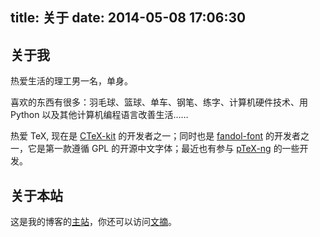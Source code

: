 title: 关于
date: 2014-05-08 17:06:30
---

## 关于我

热爱生活的理工男一名，单身。

喜欢的东西有很多：羽毛球、篮球、单车、钢笔、练字、计算机硬件技术、用 Python 以及其他计算机编程语言改善生活……

热爱 TeX, 现在是 [CTeX-kit][CTeX-kit] 的开发者之一；同时也是 [fandol-font][fandol-font] 的开发者之一，它是第一款遵循 GPL 的开源中文字体；最近也有参与 [pTeX-ng][pTeX-ng] 的一些开发。

## 关于本站

这是我的博客的[主站][blog]，你还可以访问[文摘][collect]。

[CTeX-kit]: https://code.google.com/p/ctex-kit/
[fandol-font]: https://code.google.com/p/fandol-font/
[pTeX-ng]: https://github.com/clerkma/ptex-ng
[blog]: /
[collect]: http://collect.liam0205.me
